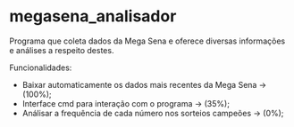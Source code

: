# megasena_analisador
Programa que coleta dados da Mega Sena e oferece diversas informações e análises a respeito destes.

Funcionalidades:
  - Baixar automaticamente os dados mais recentes da Mega Sena -> (100%);
  - Interface cmd para interação com o programa -> (35%);
  - Análisar a frequência de cada número nos sorteios campeões -> (0%);
